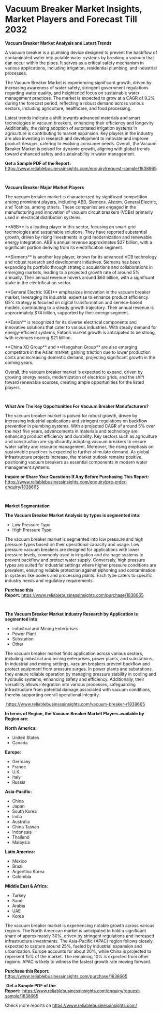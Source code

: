 <p><h1>Vacuum Breaker Market Insights, Market Players and Forecast Till 2032</h1></p><p><strong>Vacuum Breaker Market Analysis and Latest Trends</strong></p>
<p><p>A vacuum breaker is a plumbing device designed to prevent the backflow of contaminated water into potable water systems by breaking a vacuum that can occur within the pipes. It serves as a critical safety mechanism in various applications, including irrigation, residential plumbing, and industrial processes.</p><p>The Vacuum Breaker Market is experiencing significant growth, driven by increasing awareness of water safety, stringent government regulations regarding water quality, and heightened focus on sustainable water management practices. The market is expected to grow at a CAGR of 9.2% during the forecast period, reflecting a robust demand across various sectors, including agriculture, healthcare, and food processing.</p><p>Latest trends indicate a shift towards advanced materials and smart technologies in vacuum breakers, enhancing their efficiency and longevity. Additionally, the rising adoption of automated irrigation systems in agriculture is contributing to market expansion. Key players in the industry are also investing in research and development to innovate and improve product designs, catering to evolving consumer needs. Overall, the Vacuum Breaker Market is poised for dynamic growth, aligning with global trends toward enhanced safety and sustainability in water management.</p></p>
<p><strong>Get a Sample PDF of the Report:&nbsp;</strong> <a href="https://www.reliablebusinessinsights.com/enquiry/request-sample/1838665?utm_campaign=2448&utm_medium=2&utm_source=Github&utm_content=ia&utm_term=22022025&utm_id=vacuum-breaker">https://www.reliablebusinessinsights.com/enquiry/request-sample/1838665</a></p>
<p>&nbsp;</p>
<p><strong>Vacuum Breaker Major Market Players</strong></p>
<p><p>The vacuum breaker market is characterized by significant competition among prominent players, including ABB, Siemens, Alstom, General Electric, and Toshiba, among others. These companies are engaged in the manufacturing and innovation of vacuum circuit breakers (VCBs) primarily used in electrical distribution systems.</p><p>**ABB** is a leading player in this sector, focusing on smart grid technologies and sustainable solutions. They have reported substantial growth, driven by rising investments in grid modernization and renewable energy integration. ABB's annual revenue approximates $27 billion, with a significant portion deriving from its electrification segment.</p><p>**Siemens** is another key player, known for its advanced VCB technology and robust research and development initiatives. Siemens has been expanding its portfolio through strategic acquisitions and collaborations in emerging markets, leading to a projected growth rate of around 5% annually. Their annual revenue hovers around $60 billion, with a significant stake in the electrification sector.</p><p>**General Electric (GE)** emphasizes innovation in the vacuum breaker market, leveraging its industrial expertise to enhance product efficiency. GE's strategy is focused on digital transformation and service-based models, contributing to a steady growth trajectory. Their annual revenue is approximately $74 billion, supported by their energy segment.</p><p>**Eaton** is recognized for its diverse electrical components and innovative solutions that cater to various industries. With steady demand for energy-efficient systems, Eaton’s market growth is anticipated to be strong, with revenues nearing $21 billion.</p><p>**China XD Group** and **Hangshen Group** are also emerging competitors in the Asian market, gaining traction due to lower production costs and increasing domestic demand, projecting significant growth in the coming years.</p><p>Overall, the vacuum breaker market is expected to expand, driven by growing energy needs, modernization of electrical grids, and the shift toward renewable sources, creating ample opportunities for the listed players.</p></p>
<p>&nbsp;</p>
<p><strong>What Are The Key Opportunities For Vacuum Breaker Manufacturers?</strong></p>
<p><p>The vacuum breaker market is poised for robust growth, driven by increasing industrial applications and stringent regulations on backflow prevention in plumbing systems. With a projected CAGR of around 5% over the next five years, advancements in materials and technology are enhancing product efficiency and durability. Key sectors such as agriculture and construction are significantly adopting vacuum breakers to ensure water safety and resource management. Moreover, the rising emphasis on sustainable practices is expected to further stimulate demand. As global infrastructure projects increase, the market outlook remains positive, positioning vacuum breakers as essential components in modern water management systems.</p></p>
<p><strong>Inquire or Share Your Questions If Any Before Purchasing This Report:</strong> <a href="https://www.reliablebusinessinsights.com/enquiry/pre-order-enquiry/1838665?utm_campaign=2448&utm_medium=2&utm_source=Github&utm_content=ia&utm_term=22022025&utm_id=vacuum-breaker">https://www.reliablebusinessinsights.com/enquiry/pre-order-enquiry/1838665</a></p>
<p>&nbsp;</p>
<p><strong>Market Segmentation</strong></p>
<p><strong>The Vacuum Breaker Market Analysis by types is segmented into:</strong></p>
<p><ul><li>Low Pressure Type</li><li>High Pressure Type</li></ul></p>
<p><p>The vacuum breaker market is segmented into low pressure and high pressure types based on their operational capacity and usage. Low pressure vacuum breakers are designed for applications with lower pressure levels, commonly used in irrigation and drainage systems to prevent backflow and protect water supply. Conversely, high pressure types are suited for industrial settings where higher pressure conditions are prevalent, ensuring reliable protection against siphoning and contamination in systems like boilers and processing plants. Each type caters to specific industry needs and regulatory requirements.</p></p>
<p><strong>Purchase this Report:&nbsp;</strong><a href="https://www.reliablebusinessinsights.com/purchase/1838665?utm_campaign=2448&utm_medium=2&utm_source=Github&utm_content=ia&utm_term=22022025&utm_id=vacuum-breaker">https://www.reliablebusinessinsights.com/purchase/1838665</a></p>
<p>&nbsp;</p>
<p><strong>The Vacuum Breaker Market Industry Research by Application is segmented into:</strong></p>
<p><ul><li>Industrial and Mining Enterprises</li><li>Power Plant</li><li>Substation</li><li>Other</li></ul></p>
<p><p>The vacuum breaker market finds application across various sectors, including industrial and mining enterprises, power plants, and substations. In industrial and mining settings, vacuum breakers prevent backflow and protect equipment from pressure surges. In power plants and substations, they ensure reliable operation by managing pressure stability in cooling and hydraulic systems, enhancing safety and efficiency. Additionally, their versatility allows integration into various processes, safeguarding infrastructure from potential damage associated with vacuum conditions, thereby supporting overall operational integrity.</p></p>
<p><a href="https://www.reliablebusinessinsights.com/vacuum-breaker-r1838665?utm_campaign=2448&utm_medium=2&utm_source=Github&utm_content=ia&utm_term=22022025&utm_id=vacuum-breaker">&nbsp;https://www.reliablebusinessinsights.com/vacuum-breaker-r1838665</a></p>
<p><strong>In terms of Region, the Vacuum Breaker Market Players available by Region are:</strong></p>
<p>
    <p> <strong> North America: </strong>
        <ul>
            <li>United States</li>
            <li>Canada</li>
        </ul>
        </p> 
    <p> <strong> Europe: </strong>
        <ul>
            <li>Germany</li>
            <li>France</li>
            <li>U.K.</li>
            <li>Italy</li>
            <li>Russia</li>
        </ul>
        </p> 
    <p> <strong> Asia-Pacific: </strong>
        <ul>
            <li>China</li>
            <li>Japan</li>
            <li>South Korea</li>
            <li>India</li>
            <li>Australia</li>
            <li>China Taiwan</li>
            <li>Indonesia</li>
            <li>Thailand</li>
            <li>Malaysia</li>
        </ul>
        </p> 
    <p> <strong> Latin America: </strong>
        <ul>
            <li>Mexico</li>
            <li>Brazil</li>
            <li>Argentina Korea</li>
            <li>Colombia</li>
        </ul>
        </p> 
    <p> <strong> Middle East & Africa: </strong>
        <ul>
            <li>Turkey</li>
            <li>Saudi</li>
            <li>Arabia</li>
            <li>UAE</li>
            <li>Korea</li>
        </ul>
    </p>
    </p>
<p><p>The vacuum breaker market is experiencing notable growth across various regions. The North American market is anticipated to hold a significant share of approximately 30%, driven by stringent regulations and increased infrastructure investments. The Asia-Pacific (APAC) region follows closely, expected to capture around 25%, fueled by industrial expansion and urbanization. Europe accounts for about 20%, while China is projected to represent 15% of the market. The remaining 10% is expected from other regions. APAC is likely to witness the fastest growth rate moving forward.</p></p>
<p><strong>Purchase this Report: </strong><a href="https://www.reliablebusinessinsights.com/purchase/1838665?utm_campaign=2448&utm_medium=2&utm_source=Github&utm_content=ia&utm_term=22022025&utm_id=vacuum-breaker">https://www.reliablebusinessinsights.com/purchase/1838665</a></p>
<p>&nbsp;<strong>Get a Sample PDF of the Report:&nbsp;&nbsp;</strong><a href="https://www.reliablebusinessinsights.com/enquiry/request-sample/1838665?utm_campaign=2448&utm_medium=2&utm_source=Github&utm_content=ia&utm_term=22022025&utm_id=vacuum-breaker">https://www.reliablebusinessinsights.com/enquiry/request-sample/1838665</a></p>
<p><strong></strong></p>
<p>Check more reports on <a href="https://www.reliablebusinessinsights.com/?utm_campaign=2448&utm_medium=2&utm_source=Github&utm_content=ia&utm_term=22022025&utm_id=vacuum-breaker">https://www.reliablebusinessinsights.com/</a></p>